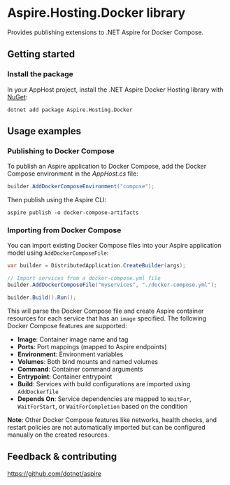 # Aspire.Hosting.Docker library

Provides publishing extensions to .NET Aspire for Docker Compose.

## Getting started

### Install the package

In your AppHost project, install the .NET Aspire Docker Hosting library with [NuGet](https://www.nuget.org):

```dotnetcli
dotnet add package Aspire.Hosting.Docker
```

## Usage examples

### Publishing to Docker Compose

To publish an Aspire application to Docker Compose, add the Docker Compose environment in the _AppHost.cs_ file:

```csharp
builder.AddDockerComposeEnvironment("compose");
```

Then publish using the Aspire CLI:

```shell
aspire publish -o docker-compose-artifacts
```

### Importing from Docker Compose

You can import existing Docker Compose files into your Aspire application model using `AddDockerComposeFile`:

```csharp
var builder = DistributedApplication.CreateBuilder(args);

// Import services from a docker-compose.yml file
builder.AddDockerComposeFile("myservices", "./docker-compose.yml");

builder.Build().Run();
```

This will parse the Docker Compose file and create Aspire container resources for each service that has an `image` specified. The following Docker Compose features are supported:

- **Image**: Container image name and tag
- **Ports**: Port mappings (mapped to Aspire endpoints)
- **Environment**: Environment variables
- **Volumes**: Both bind mounts and named volumes
- **Command**: Container command arguments
- **Entrypoint**: Container entrypoint
- **Build**: Services with build configurations are imported using `AddDockerfile`
- **Depends On**: Service dependencies are mapped to `WaitFor`, `WaitForStart`, or `WaitForCompletion` based on the condition

**Note**: Other Docker Compose features like networks, health checks, and restart policies are not automatically imported but can be configured manually on the created resources.

## Feedback & contributing

https://github.com/dotnet/aspire

